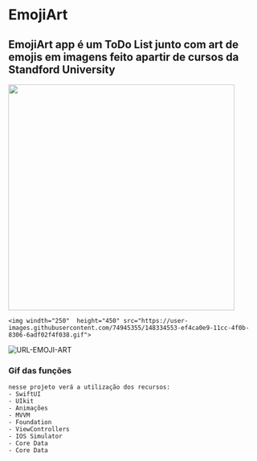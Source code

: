 # EmojiArt
## EmojiArt app  é um ToDo List junto com art de emojis em imagens feito apartir de cursos da Standford University

<p align="left">
    <img windth="250"  height="450" src="https://user-images.githubusercontent.com/74945355/148328110-7bdc639f-ddd8-48b4-b2ca-94e58ccc0281.gif">

    <img windth="250"  height="450" src="https://user-images.githubusercontent.com/74945355/148334553-ef4ca0e9-11cc-4f0b-8306-6adf02f4f038.gif">
![URL-EMOJI-ART](https://user-images.githubusercontent.com/74945355/148335031-4a633a82-94f2-46a5-9076-28ad6f65622b.gif)

### Gif das funções
    nesse projeto verá a utilização dos recursos:
    - SwiftUI
    - UIkit 
    - Animações 
    - MVVM 
    - Foundation
    - ViewControllers
    - IOS Simulator
    - Core Data
    - Core Data
